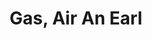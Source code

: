 ---
title: Gas, Air An Earl
year: 1936
opening_date: 1936-03-03
closing_date: 
layout: productions
image:
image_caption:
image_credit:
playbill: 
category: 
details:
  Theatre: Theatre Jacksonville
cast:
  A Lawyer:
    - Elmo Lehman, Jr.
  Kitty Carson: Emily Kennard
  Elinor Plummer: Evelyn Horsch
  Mrs. Plummer: Lucy Gaines Carter
  Boggs: Neal Tyler, Jr.
crew:
  Director: 
    - Evelyn B. Cox
  Props: Marion Hendry
  Staging: Mary Courtney
---